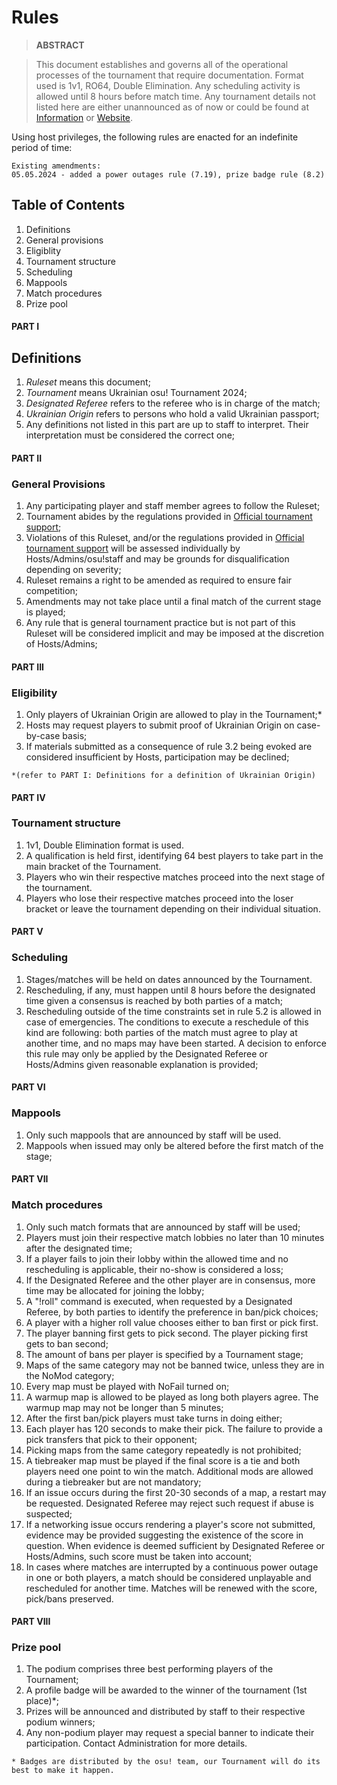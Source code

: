 # Rules

> **ABSTRACT**

> This document establishes and governs all of the operational processes of the tournament that require documentation. Format used is 1v1, RO64, Double Elimination. Any scheduling activity is allowed until 8 hours before match time. Any tournament details not listed here are either unannounced as of now or could be found at [Information](https://osu.ppy.sh/community/forums/topics/1912855?n=1) or [Website](https://osuukraine.com/). 

Using host privileges, the following rules are enacted for an indefinite period of time:

```
Existing amendments:
05.05.2024 - added a power outages rule (7.19), prize badge rule (8.2)
```

## Table of Contents
1. Definitions
2. General provisions
3. Eligiblity
4. Tournament structure
5. Scheduling
6. Mappools
7. Match procedures
8. Prize pool

#### PART I
## Definitions
1. *Ruleset* means this document;
2. *Tournament* means Ukrainian osu! Tournament 2024;
3. *Designated Referee* refers to the referee who is in charge of the match;
4. *Ukrainian Origin* refers to persons who hold a valid Ukrainian passport;
5. Any definitions not listed in this part are up to staff to interpret. Their interpretation must be considered the correct one;

#### PART II
### General Provisions
1. Any participating player and staff member agrees to follow the Ruleset;
2. Tournament abides by the regulations provided in [Official tournament support](https://osu.ppy.sh/wiki/en/Tournaments/Official_support#staff);
3. Violations of this Ruleset, and/or the regulations provided in [Official tournament support](https://osu.ppy.sh/wiki/en/Tournaments/Official_support#staff) will be assessed individually by Hosts/Admins/osu!staff and may be grounds for disqualification depending on severity;
4. Ruleset remains a right to be amended as required to ensure fair competition;
5. Amendments may not take place until a final match of the current stage is played;
6. Any rule that is general tournament practice but is not part of this Ruleset will be considered implicit and may be imposed at the discretion of Hosts/Admins;

#### PART III
### Eligibility
1. Only players of Ukrainian Origin are allowed to play in the Tournament;*
2. Hosts may request players to submit proof of Ukrainian Origin on case-by-case basis;
3. If materials submitted as a consequence of rule 3.2 being evoked are considered insufficient by Hosts, participation may be declined;

`*(refer to PART I: Definitions for a definition of Ukrainian Origin)`

#### PART IV
### Tournament structure
1. 1v1, Double Elimination format is used.
2. A qualification is held first, identifying 64 best players to take part in the main bracket of the Tournament.
3. Players who win their respective matches proceed into the next stage of the tournament.
4. Players who lose their respective matches proceed into the loser bracket or leave the tournament depending on their individual situation.

#### PART V
### Scheduling
1. Stages/matches will be held on dates announced by the Tournament.
2. Rescheduling, if any, must happen until 8 hours before the designated time given a consensus is reached by both parties of a match;
3. Rescheduling outside of the time constraints set in rule 5.2 is allowed in case of emergencies. The conditions to execute a reschedule of this kind are following: both parties of the match must agree to play at another time, and no maps may have been started. A decision to enforce this rule may only be applied by the Designated Referee or Hosts/Admins given reasonable explanation is provided;

#### PART VI
### Mappools
1. Only such mappools that are announced by staff will be used.
2. Mappools when issued may only be altered before the first match of the stage;

#### PART VII
### Match procedures
1. Only such match formats that are announced by staff will be used;
2. Players must join their respective match lobbies no later than 10 minutes after the designated time;
3. If a player fails to join their lobby within the allowed time and no rescheduling is applicable, their no-show is considered a loss;
4. If the Designated Referee and the other player are in consensus, more time may be allocated for joining the lobby;
5. A "!roll" command is executed, when requested by a Designated Referee, by both parties to identify the preference in ban/pick choices;
6. A player with a higher roll value chooses either to ban first or pick first.
7. The player banning first gets to pick second. The player picking first gets to ban second;
8. The amount of bans per player is specified by a Tournament stage;
9. Maps of the same category may not be banned twice, unless they are in the NoMod category;
10. Every map must be played with NoFail turned on;
11. A warmup map is allowed to be played as long both players agree. The warmup map may not be longer than 5 minutes;
12. After the first ban/pick players must take turns in doing either; 
13. Each player has 120 seconds to make their pick. The failure to provide a pick transfers that pick to their opponent;
14. Picking maps from the same category repeatedly is not prohibited;
15. A tiebreaker map must be played if the final score is a tie and both players need one point to win the match. Additional mods are allowed during a tiebreaker but are not mandatory;
16. If an issue occurs during the first 20-30 seconds of a map, a restart may be requested. Designated Referee may reject such request if abuse is suspected;
17. If a networking issue occurs rendering a player's score not submitted, evidence may be provided suggesting the existence of the score in question. When evidence is deemed sufficient by Designated Referee or Hosts/Admins, such score must be taken into account;
18. In cases where matches are interrupted by a continuous power outage in one or both players, a match should be considered unplayable and rescheduled for another time. Matches will be renewed with the score, pick/bans preserved.

#### PART VIII
### Prize pool
1. The podium comprises three best performing players of the Tournament;
2. A profile badge will be awarded to the winner of the tournament (1st place)*;
3. Prizes will be announced and distributed by staff to their respective podium winners;
4. Any non-podium player may request a special banner to indicate their participation. Contact Administration for more details.

`* Badges are distributed by the osu! team, our Tournament will do its best to make it happen.`